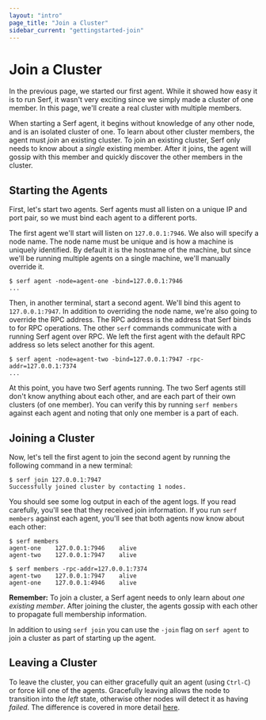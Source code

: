 ```yaml
---
layout: "intro"
page_title: "Join a Cluster"
sidebar_current: "gettingstarted-join"
---
```


# Join a Cluster

In the previous page, we started our first agent. While it showed how easy
it is to run Serf, it wasn't very exciting since we simply made a cluster of
one member. In this page, we'll create a real cluster with multiple members.

When starting a Serf agent, it begins without knowledge of any other node, and is
an isolated cluster of one.  To learn about other cluster members, the agent must
_join_ an existing cluster.  To join an existing cluster, Serf only needs to know
about a _single_ existing member. After it joins, the agent will gossip with this
member and quickly discover the other members in the cluster.

## Starting the Agents

First, let's start two agents. Serf agents must all listen on a unique
IP and port pair, so we must bind each agent to a different ports.

The first agent we'll start will listen on `127.0.0.1:7946`. We also will
specify a node name. The node name must be unique and is how a machine
is uniquely identified. By default it is the hostname of the machine, but
since we'll be running multiple agents on a single machine, we'll manually
override it.

```
$ serf agent -node=agent-one -bind=127.0.0.1:7946
...
```

Then, in another terminal, start a second agent. We'll bind this agent
to `127.0.0.1:7947`. In addition to overriding the node name, we're also going
to override the RPC address. The RPC address is the address that Serf binds
to for RPC operations. The other `serf` commands communicate with a running
Serf agent over RPC. We left the first agent with the default RPC address
so lets select another for this agent.

```
$ serf agent -node=agent-two -bind=127.0.0.1:7947 -rpc-addr=127.0.0.1:7374
...
```

At this point, you have two Serf agents running. The two Serf agents
still don't know anything about each other, and are each part of their own
clusters (of one member). You can verify this by running `serf members`
against each agent and noting that only one member is a part of each.

## Joining a Cluster

Now, let's tell the first agent to join the second agent by running
the following command in a new terminal:

```
$ serf join 127.0.0.1:7947
Successfully joined cluster by contacting 1 nodes.
```

You should see some log output in each of the agent logs. If you read
carefully, you'll see that they received join information. If you
run `serf members` against each agent, you'll see that both agents now
know about each other:

```
$ serf members
agent-one    127.0.0.1:7946    alive
agent-two    127.0.0.1:7947    alive

$ serf members -rpc-addr=127.0.0.1:7374
agent-two    127.0.0.1:7947    alive
agent-one    127.0.0.1:4946    alive
```

<div class="alert alert-block alert-info">
<p><strong>Remember:</strong> To join a cluster, a Serf agent needs to only
learn about <em>one existing member</em>. After joining the cluster, the
agents gossip with each other to propagate full membership information.
</p>
</div>

In addition to using `serf join` you can use the `-join` flag on
`serf agent` to join a cluster as part of starting up the agent.

## Leaving a Cluster

To leave the cluster, you can either gracefully quit an agent (using
`Ctrl-C`) or force kill one of the agents. Gracefully leaving allows
the node to transition into the _left_ state, otherwise other nodes
will detect it as having _failed_. The difference is covered
in more detail [here](/intro/getting-started/agent.html#toc_3).
